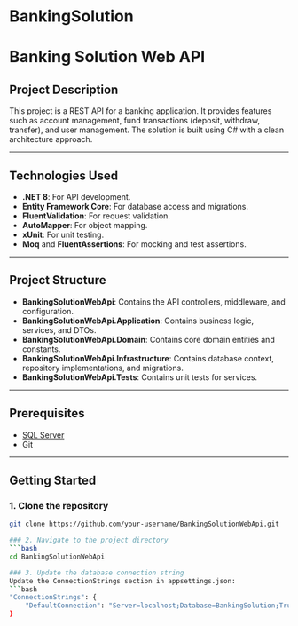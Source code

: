 # BankingSolution
# Banking Solution Web API

## Project Description
This project is a REST API for a banking application. It provides features such as account management, fund transactions (deposit, withdraw, transfer), and user management. The solution is built using C# with a clean architecture approach.

---

## Technologies Used
- **.NET 8**: For API development.
- **Entity Framework Core**: For database access and migrations.
- **FluentValidation**: For request validation.
- **AutoMapper**: For object mapping.
- **xUnit**: For unit testing.
- **Moq** and **FluentAssertions**: For mocking and test assertions.

---

## Project Structure
- **BankingSolutionWebApi**: Contains the API controllers, middleware, and configuration.
- **BankingSolutionWebApi.Application**: Contains business logic, services, and DTOs.
- **BankingSolutionWebApi.Domain**: Contains core domain entities and constants.
- **BankingSolutionWebApi.Infrastructure**: Contains database context, repository implementations, and migrations.
- **BankingSolutionWebApi.Tests**: Contains unit tests for services.

---

## Prerequisites
- [SQL Server](https://www.microsoft.com/sql-server)
- Git

---

## Getting Started

### 1. Clone the repository
```bash
git clone https://github.com/your-username/BankingSolutionWebApi.git

### 2. Navigate to the project directory
```bash
cd BankingSolutionWebApi

### 3. Update the database connection string
Update the ConnectionStrings section in appsettings.json:
```bash
"ConnectionStrings": {
    "DefaultConnection": "Server=localhost;Database=BankingSolution;Trusted_Connection=True;MultipleActiveResultSets=true"
}
